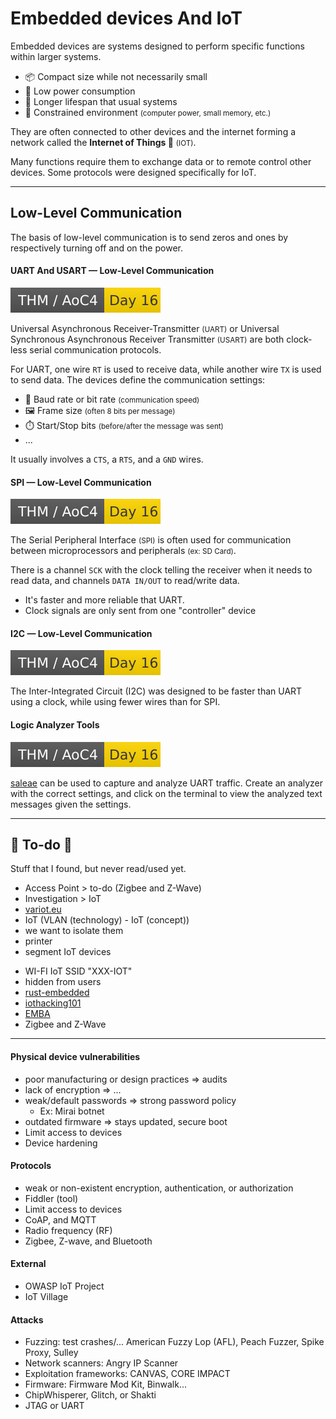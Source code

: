 # Embedded devices And IoT

<div class="row row-cols-lg-2"><div>

Embedded devices are systems designed to perform specific functions within larger systems.

* 📦 Compact size while not necessarily small 
* 🏡 Low power consumption
* 🧓 Longer lifespan that usual systems
* 🤖 Constrained environment <small>(computer power, small memory, etc.)</small>

They are often connected to other devices and the internet forming a network called the **Internet of Things 🤖** <small>(IOT)</small>.
</div><div>

Many functions require them to exchange data or to remote control other devices. Some protocols were designed specifically for IoT.
</div></div>

<hr class="sep-both">

## Low-Level Communication

<div class="row row-cols-lg-2"><div>

The basis of low-level communication is to send zeros and ones by respectively turning off and on the power.

#### UART And USART — Low-Level Communication

[![adventofcyber4](../../../../cybersecurity/_badges/thm/adventofcyber4/day16.svg)](https://tryhackme.com/room/adventofcyber4)

Universal Asynchronous Receiver-Transmitter <small>(UART)</small> or Universal Synchronous Asynchronous Receiver Transmitter <small>(USART)</small> are both clock-less serial communication protocols.

For UART, one wire `RT` is used to receive data, while another wire `TX` is used to send data. The devices define the communication settings:

* 🚗 Baud rate or bit rate <small>(communication speed)</small>
* 🖼️ Frame size <small>(often 8 bits per message)</small>
* ⏱️ Start/Stop bits <small>(before/after the message was sent)</small>
* ...

It usually involves a `CTS`, a `RTS`, and a `GND` wires.
</div><div>

#### SPI — Low-Level Communication

[![adventofcyber4](../../../../cybersecurity/_badges/thm/adventofcyber4/day16.svg)](https://tryhackme.com/room/adventofcyber4)

The Serial Peripheral Interface <small>(SPI)</small> is often used for communication between microprocessors and peripherals <small>(ex: SD Card)</small>.

There is a channel `SCK` with the clock telling the receiver when it needs to read data, and channels `DATA IN/OUT` to read/write data.

* It's faster and more reliable that UART.
* Clock signals are only sent from one "controller" device

#### I2C — Low-Level Communication

[![adventofcyber4](../../../../cybersecurity/_badges/thm/adventofcyber4/day16.svg)](https://tryhackme.com/room/adventofcyber4)

The Inter-Integrated Circuit (I2C) was designed to be faster than UART using a clock, while using fewer wires than for SPI.

#### Logic Analyzer Tools

[![adventofcyber4](../../../../cybersecurity/_badges/thm/adventofcyber4/day16.svg)](https://tryhackme.com/room/adventofcyber4)

[saleae](https://www.saleae.com/) can be used to capture  and analyze UART traffic. Create an analyzer with the correct settings, and click on the terminal to view the analyzed text messages given the settings.
</div></div>

<hr class="sep-both">

## 👻 To-do 👻

Stuff that I found, but never read/used yet.

<div class="row row-cols-lg-2"><div>

* Access Point > to-do (Zigbee and Z-Wave)
* Investigation > IoT
* [variot.eu](https://www.variot.eu/)
* IoT (VLAN (technology) - IoT (concept))
* we want to isolate them 
* printer 
* segment IoT devices
</div><div>

* WI-FI IoT SSID "XXX-IOT"
* hidden from users
* [rust-embedded](https://github.com/rust-embedded/rust-raspberrypi-OS-tutorials)
* [iothacking101](https://www.iothacking101.com/)
* [EMBA](https://github.com/e-m-b-a/emba)
* Zigbee and Z-Wave
</div></div>

<hr class="sep-both">

<div class="row row-cols-lg-2"><div>

#### Physical device vulnerabilities

* poor manufacturing or design practices => audits
* lack of encryption => ...
* weak/default passwords => strong password policy
    * Ex: Mirai botnet
* outdated firmware => stays updated, secure boot
* Limit access to devices
* Device hardening

#### Protocols

* weak or non-existent encryption, authentication, or authorization
* Fiddler (tool)
* Limit access to devices
* CoAP, and MQTT
* Radio frequency (RF)
* Zigbee, Z-wave, and Bluetooth

#### External

* OWASP IoT Project
* IoT Village
</div><div>

#### Attacks

* Fuzzing: test crashes/... American Fuzzy Lop (AFL), Peach Fuzzer,  Spike Proxy, Sulley
* Network scanners: Angry IP Scanner
* Exploitation frameworks: CANVAS, CORE IMPACT
* Firmware: Firmware Mod Kit, Binwalk...
* ChipWhisperer, Glitch, or Shakti
* JTAG or UART
</div></div>